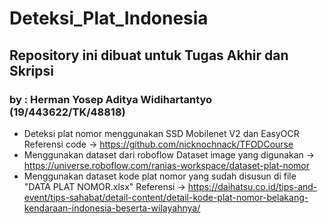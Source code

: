 # Deteksi_Plat_Indonesia
## Repository ini dibuat untuk Tugas Akhir dan Skripsi 
### by : Herman Yosep Aditya Widihartantyo (19/443622/TK/48818)

- Deteksi plat nomor menggunakan SSD Mobilenet V2 dan EasyOCR
  Referensi code -> https://github.com/nicknochnack/TFODCourse
- Menggunakan dataset dari roboflow
  Dataset image yang digunakan -> https://universe.roboflow.com/ranias-workspace/dataset-plat-nomor
- Menggunakan dataset kode plat nomor yang sudah disusun di file "DATA PLAT NOMOR.xlsx"
  Referensi -> https://daihatsu.co.id/tips-and-event/tips-sahabat/detail-content/detail-kode-plat-nomor-belakang-kendaraan-indonesia-beserta-wilayahnya/


